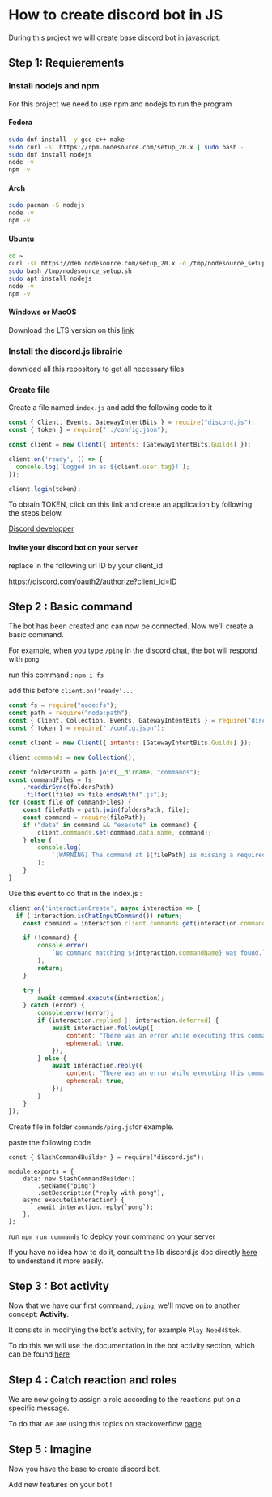 # How to create discord bot in JS

During this project we will create base discord bot in javascript.

## Step 1: Requierements

### Install nodejs and npm

For this project we need to use npm and nodejs to run the program

#### Fedora
```bash
sudo dnf install -y gcc-c++ make
sudo curl -sL https://rpm.nodesource.com/setup_20.x | sudo bash - 
sudo dnf install nodejs
node -v
npm -v
```

#### Arch

```bash
sudo pacman -S nodejs
node -v
npm -v
```

#### Ubuntu

```bash
cd ~
curl -sL https://deb.nodesource.com/setup_20.x -o /tmp/nodesource_setup.sh
sudo bash /tmp/nodesource_setup.sh
sudo apt install nodejs
node -v
npm -v
```

#### Windows or MacOS

Download the LTS version on this [link](https://nodejs.org/en)


### Install the discord.js librairie

download all this repository to get all necessary files

### Create file

Create a file named ``index.js`` and add the following code to it

```js
const { Client, Events, GatewayIntentBits } = require("discord.js");
const { token } = require("../config.json");

const client = new Client({ intents: [GatewayIntentBits.Guilds] });

client.on('ready', () => {
  console.log(`Logged in as ${client.user.tag}!`);
});

client.login(token);
```

To obtain TOKEN, click on this link and create an application by following the steps below.

[Discord developper](https://discord.com/developers/applications)

#### Invite your discord bot on your server

replace in the following url ID by your client_id

https://discord.com/oauth2/authorize?client_id=ID

## Step 2 : Basic command

The bot has been created and can now be connected. Now we'll create a basic command.

For example, when you type ``/ping`` in the discord chat, the bot will respond with ``pong``.

run this command : ``npm i fs``

add this before ``client.on('ready'...``

```js
const fs = require("node:fs");
const path = require("node:path");
const { Client, Collection, Events, GatewayIntentBits } = require("discord.js");
const { token } = require("./config.json");

const client = new Client({ intents: [GatewayIntentBits.Guilds] });

client.commands = new Collection();

const foldersPath = path.join(__dirname, "commands");
const commandFiles = fs
    .readdirSync(foldersPath)
    .filter((file) => file.endsWith(".js"));
for (const file of commandFiles) {
    const filePath = path.join(foldersPath, file);
    const command = require(filePath);
    if ("data" in command && "execute" in command) {
        client.commands.set(command.data.name, command);
    } else {
        console.log(
            `[WARNING] The command at ${filePath} is missing a required "data" or "execute" property.`,
        );
    }
}
```

Use this event to do that in the index.js : 

```js
client.on('interactionCreate', async interaction => {
  if (!interaction.isChatInputCommand()) return;
    const command = interaction.client.commands.get(interaction.commandName);

    if (!command) {
        console.error(
            `No command matching ${interaction.commandName} was found.`,
        );
        return;
    }

    try {
        await command.execute(interaction);
    } catch (error) {
        console.error(error);
        if (interaction.replied || interaction.deferred) {
            await interaction.followUp({
                content: "There was an error while executing this command!",
                ephemeral: true,
            });
        } else {
            await interaction.reply({
                content: "There was an error while executing this command!",
                ephemeral: true,
            });
        }
    }
});
```

Create file in folder ``commands/ping.js``for example.

paste the following code

```js
const { SlashCommandBuilder } = require("discord.js");

module.exports = {
    data: new SlashCommandBuilder()
        .setName("ping")
        .setDescription("reply with pong"),
    async execute(interaction) {
        await interaction.reply(`pong`);
    },
};
```

run ``npm run commands`` to deploy your command on your server

If you have no idea how to do it, consult the lib discord.js doc directly [here](https://discord.js.org/docs/packages/discord.js/14.15.2) to understand it more easily.

## Step 3 : Bot activity

Now that we have our first command, ``/ping``, we'll move on to another concept: **Activity**.

It consists in modifying the bot's activity, for example ``Play Need4Stek``.

To do this we will use the documentation in the bot activity section, which can be found [here](https://discord.js.org/docs/packages/discord.js/14.15.2/ClientUser:Class#setPresence)

## Step 4 : Catch reaction and roles

We are now going to assign a role according to the reactions put on a specific message.

To do that we are using this topics on stackoverflow [page](https://stackoverflow.com/questions/59069737/discord-js-trying-to-add-role-by-reacting-to-the-message)

## Step 5 : Imagine

Now you have the base to create discord bot.

Add new features on your bot !
